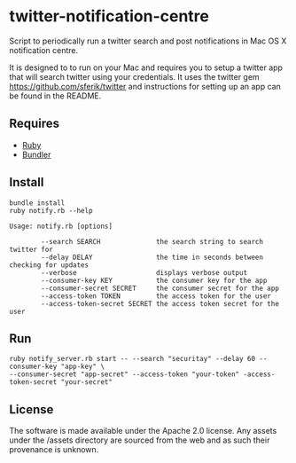# twitter-notification-centre

Script to periodically run a twitter search and post notifications in Mac OS X notification centre.

It is designed to to run on your Mac and requires you to setup a twitter app that will search twitter using your credentials.  It uses the twitter gem https://github.com/sferik/twitter and instructions for setting up an app can be found in the README.

## Requires

* [Ruby](https://www.ruby-lang.org/en/)
* [Bundler](http://bundler.io/)

## Install

```
bundle install
ruby notify.rb --help

Usage: notify.rb [options]

        --search SEARCH              the search string to search twitter for
        --delay DELAY                the time in seconds between checking for updates
        --verbose                    displays verbose output
        --consumer-key KEY           the consumer key for the app
        --consumer-secret SECRET     the consumer secret for the app
        --access-token TOKEN         the access token for the user
        --access-token-secret SECRET the access token secret for the user
```

## Run

```
ruby notify_server.rb start -- --search "securitay" --delay 60 --consumer-key "app-key" \
--consumer-secret "app-secret" --access-token "your-token" -access-token-secret "your-secret"
```

## License

The software is made available under the Apache 2.0 license.  Any assets under the /assets directory are sourced from the web and as such their provenance is unknown.
